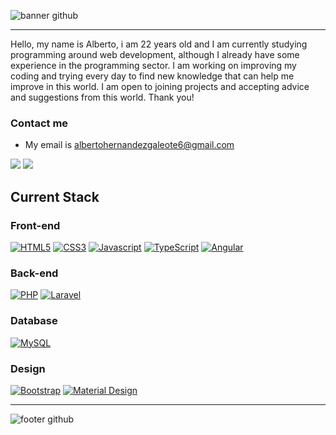 ![banner github](https://github.com/user-attachments/assets/9fdaaecb-43ac-4af4-9dd0-e07b7e9ede7f)




---
Hello, my name is Alberto, i am 22 years old and I am currently studying programming around web development, although I already have some experience in the programming sector.
I am working on improving my coding and trying every day to find new knowledge that can help me improve in this world. I am open to joining projects and accepting advice and suggestions from this world. Thank you!

### Contact me
- My email is albertohernandezgaleote6@gmail.com

![](http://github-profile-summary-cards.vercel.app/api/cards/stats?username=TOKIO-V2&theme=react) ![](http://github-profile-summary-cards.vercel.app/api/cards/repos-per-language?username=TOKIO-V2&theme=react)

## Current Stack
### Front-end

<a href='' target="_blank"><img alt='HTML5' src='https://img.shields.io/badge/HTML5-100000?style=for-the-badge&logo=HTML5&logoColor=white&labelColor=FF910B&color=FF910B'/></a>
<a href='' target="_blank"><img alt='CSS3' src='https://img.shields.io/badge/CSS3-100000?style=for-the-badge&logo=CSS3&logoColor=white&labelColor=1572B6&color=1572B6'/></a>
<a href='' target="_blank"><img alt='Javascript' src='https://img.shields.io/badge/JavaScript-100000?style=for-the-badge&logo=Javascript&logoColor=white&labelColor=F7DF1E&color=F7DF1E'/></a>
<a href='' target="_blank"><img alt='TypeScript' src='https://img.shields.io/badge/TypeScript-100000?style=for-the-badge&logo=TypeScript&logoColor=white&labelColor=3178C6&color=3178C6'/></a>
<a href='' target="_blank"><img alt='Angular' src='https://img.shields.io/badge/Angular-100000?style=for-the-badge&logo=Angular&logoColor=white&labelColor=0F0F11&color=0F0F11'/></a>

### Back-end

<a href='' target="_blank"><img alt='PHP' src='https://img.shields.io/badge/PHP-100000?style=for-the-badge&logo=PHP&logoColor=white&labelColor=777BB4&color=777BB4'/></a>
<a href='' target="_blank"><img alt='Laravel' src='https://img.shields.io/badge/Laravel-100000?style=for-the-badge&logo=Laravel&logoColor=white&labelColor=FF2D20&color=FF2D20'/></a>

### Database

<a href='https://github.com/shivamkapasia0' target="_blank"><img alt='MySQL' src='https://img.shields.io/badge/MySQL-100000?style=for-the-badge&logo=MySQL&logoColor=white&labelColor=4479A1&color=4479A1'/></a>

### Design

<a href='https://github.com/shivamkapasia0' target="_blank"><img alt='Bootstrap' src='https://img.shields.io/badge/Bootstrap-100000?style=for-the-badge&logo=Bootstrap&logoColor=white&labelColor=7952B3&color=7952B3'/></a>
<a href='https://github.com/shivamkapasia0' target="_blank"><img alt='Material Design' src='https://img.shields.io/badge/Material_Design-100000?style=for-the-badge&logo=Material Design&logoColor=white&labelColor=757575&color=757575'/></a>

---
![footer github](https://github.com/user-attachments/assets/9fdaaecb-43ac-4af4-9dd0-e07b7e9ede7f)
